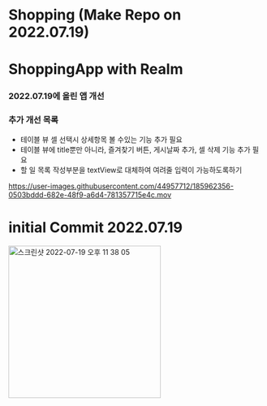 # Shopping (Make Repo on 2022.07.19)

# ShoppingApp with Realm
### 2022.07.19에 올린 앱 개선
### 추가 개선 목록
- 테이블 뷰 셀 선택시 상세항목 볼 수있는 기능 추가 필요
- 테이블 뷰에 title뿐만 아니라, 즐겨찾기 버튼, 게시날짜 추가, 셀 삭제 기능 추가 필요
- 할 일 목록 작성부분을 textView로 대체하여 여려줄 입력이 가능하도록하기

https://user-images.githubusercontent.com/44957712/185962356-0503bddd-682e-48f9-a6d4-781357715e4c.mov

# initial Commit  2022.07.19
<img width="300" alt="스크린샷 2022-07-19 오후 11 38 05" src="https://user-images.githubusercontent.com/44957712/179777785-26cc590d-9c04-43f3-ab30-2dc888918a12.png">
